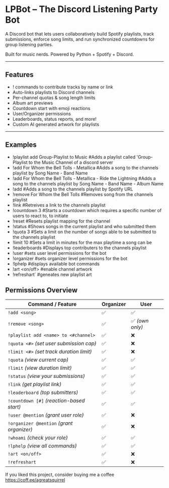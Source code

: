 #  LPBot – The Discord Listening Party Bot
A Discord bot that lets users collaboratively build Spotify playlists, track submissions, enforce song limits, and run synchronized countdowns for group listening parties.

Built for music nerds. Powered by Python + Spotify + Discord.

---

##  Features

- ! commands to contribute tracks by name or link
- Auto-links playlists to Discord channels
- Per-channel quotas & song length limits
- Album art previews
- Countdown start with emoji reactions
- User/Organizer permissions
- Leaderboards, status reports, and more!
- Custom AI generated artwork for playlists

---
## Examples

- !playlist add Group-Playlist to Music                            #Adds a playlist called 'Group-Playlist to the Music Channel of a discord server 
- !add For Whom the Bell Tolls - Metallica                         #Adds a song to the channels playlist by Song Name - Band Name
- !add For Whom the Bell Tolls - Metallica - Ride the Lightning    #Adds a song to the channels playlist by Song Name - Band Name - Album Name
- !add <spotify track URL>                                         #Adds a song to the channels playlist by Spotify URL
- !remove For Whom the Bell Tolls                                  #Removes song from the channels playlist
- !link                                                            #Retreives a link to the channels playlist
- !countdown 3                                                     #Starts a countdown which requires a specific number of users to react to, to initiate
- !reset                                                           #Resets playlist mapping for the channel
- !status                                                          #Shows songs in the current playlist and who submitted them
- !quota 3                                                         #Sets a limit on the number of songs able to be submitted to the channels playlist
- !limit 10                                                        #Sets a limit in minutes for the max playtime a song can be
- !leaderboards                                                    #Displays top contributers to the channels playlist
- !user                                                            #sets user level permissions for the bot
- !organizer                                                       #sets organizer level permissions for the bot
- !lphelp                                                          #displays available bot commands 
- !art <on/off>                                                    #enable channel artwork
- !refreshart`                                                     #geneates new playlist art

##  Permissions Overview

| Command / Feature                          | Organizer     | User       |
|--------------------------------------------|---------------|------------|
| `!add <song>`                              | ✅            | ✅        |
| `!remove <song>`                           | ✅            | ✅ *(own only)* |
| `!playlist add <name> to <#channel>`       | ✅            | ❌        |
| `!quota <#>` *(set user submission cap)*   | ✅            | ❌        |
| `!limit <#>` *(set track duration limit)*  | ✅            | ❌        |
| `!quota` *(view current cap)*              | ✅            | ✅        |
| `!limit` *(view duration limit)*           | ✅            | ✅        |
| `!status` *(view your submissions)*        | ✅            | ✅        |
| `!link` *(get playlist link)*              | ✅            | ✅        |
| `!leaderboard` *(top submitters)*          | ✅            | ✅        |
| `!countdown [#]` *(reaction-based start)*  | ✅            | ✅        |
| `!user @mention` *(grant user role)*       | ✅            | ❌        |
| `!organizer @mention` *(grant organizer)*  | ✅            | ❌        |
| `!whoami` *(check your role)*              | ✅            | ✅        |
| `!lphelp` *(view all commands)*            | ✅            | ✅        |
| `!art <on/off>`                            | ✅            | ❌        |
| `!refreshart`                              | ✅            | ❌        |

If you liked this project, consider buying me a coffee
https://coff.ee/agreatsquirrel

